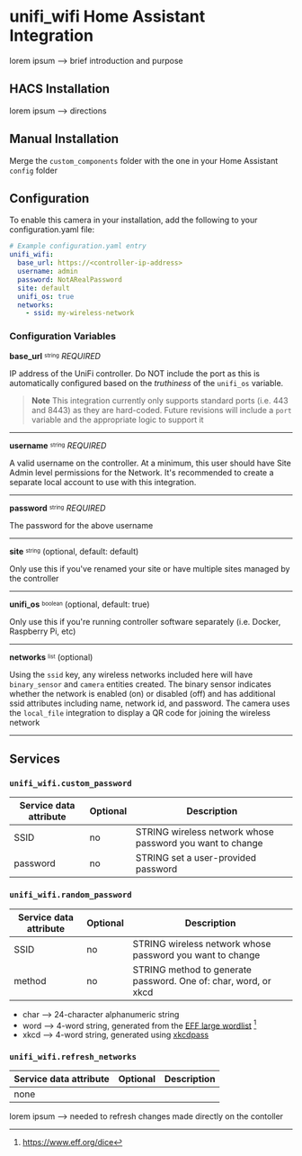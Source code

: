 # unifi_wifi Home Assistant Integration

lorem ipsum --> brief introduction and purpose

## HACS Installation

lorem ipsum --> directions

## Manual Installation
Merge the ```custom_components``` folder with the one in your Home Assistant ```config``` folder

## Configuration
To enable this camera in your installation, add the following to your configuration.yaml file:
```yaml
# Example configuration.yaml entry
unifi_wifi:
  base_url: https://<controller-ip-address>
  username: admin
  password: NotARealPassword
  site: default
  unifi_os: true
  networks:
    - ssid: my-wireless-network
```

### Configuration Variables
**base_url** <sup><sub>string</sub></sup> *REQUIRED*

IP address of the UniFi controller. Do NOT include the port as this is automatically configured based on the *truthiness* of the ```unifi_os``` variable.
  > **Note**
  > This integration currently only supports standard ports (i.e. 443 and 8443) as they are hard-coded. Future revisions will include a ```port``` variable and the appropriate logic to support it 
___
**username** <sup><sub>string</sub></sup> *REQUIRED*

A valid username on the controller. At a minimum, this user should have Site Admin level permissions for the Network. It's recommended to create a separate local account to use with this integration.
___
**password** <sup><sub>string</sub></sup> *REQUIRED*

The password for the above username
___
**site** <sup><sub>string</sub></sup> (optional, default: default)

Only use this if you've renamed your site or have multiple sites managed by the controller
___
**unifi_os** <sup><sub>boolean</sub></sup> (optional, default: true)

Only use this if you're running controller software separately (i.e. Docker, Raspberry Pi, etc)
___
**networks** <sup><sub>list</sub></sup> (optional)

Using the ```ssid``` key, any wireless networks included here will have ```binary_sensor``` and ```camera``` entities created. The binary sensor indicates whether the network is enabled (on) or disabled (off) and has additional ssid attributes including name, network id, and password. The camera uses the ```local_file``` integration to display a QR code for joining the wireless network
___

## Services
### ```unifi_wifi.custom_password```
  | Service data attribute | Optional | Description |
  |---|---|---|
  | SSID | no | STRING wireless network whose password you want to change  |
  | password | no | STRING set a user-provided password |

### ```unifi_wifi.random_password```
  | Service data attribute | Optional | Description |
  |---|---|---|
  | SSID | no | STRING wireless network whose password you want to change  |
  | method | no | STRING method to generate password. One of: char, word, or xkcd |

  - char --> 24-character alphanumeric string
  - word --> 4-word string, generated from the [EFF large wordlist](https://www.eff.org/files/2016/07/18/eff_large_wordlist.txt) [^1]
  - xkcd --> 4-word string, generated using [xkcdpass](https://pypi.org/project/xkcdpass)

### ```unifi_wifi.refresh_networks```
  | Service data attribute | Optional | Description |
  |---|---|---|
  | none | | |

lorem ipsum --> needed to refresh changes made directly on the contoller
[^1]: https://www.eff.org/dice

